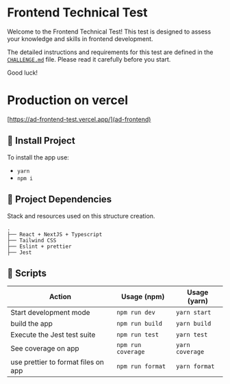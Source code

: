 # Frontend Technical Test

Welcome to the Frontend Technical Test! This test is designed to assess your knowledge and skills in frontend development.

The detailed instructions and requirements for this test are defined in the [`CHALLENGE.md`](/CHALLENGE.md) file. Please read it carefully before you start.

Good luck!

# Production on vercel

[https://ad-frontend-test.vercel.app/](ad-frontend)


## 🤖 Install Project

To install the app use:

- `yarn`
- `npm i`

## 🚜 Project Dependencies

Stack and resources used on this structure creation.

    .
    ├── React + NextJS + Typescript
    ├── Tailwind CSS
    ├── Eslint + prettier
    ├── Jest


## 💾 Scripts

| Action                              | Usage (npm)        | Usage (yarn)    |
| ----------------------------------- | -----------------  | --------------  |
| Start development mode              | `npm run dev`      | `yarn start`    |
| build the app                       | `npm run build`    | `yarn build`    |
| Execute the Jest test suite         | `npm run test`     | `yarn test`     |
| See coverage on app                 | `npm run coverage` | `yarn coverage` |
| use prettier to format files on app | `npm run format`   | `yarn format`   |

